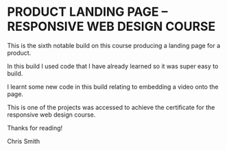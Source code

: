 #   PRODUCT LANDING PAGE – RESPONSIVE WEB DESIGN COURSE

This is the sixth notable build on this course producing a landing page for a product.

In this build I used code that I have already learned so it was super easy to build. 

I learnt some new code in this build relating to embedding a video onto the page.

This is one of the projects was accessed to achieve the certificate for the responsive web design course.

Thanks for reading!

Chris Smith